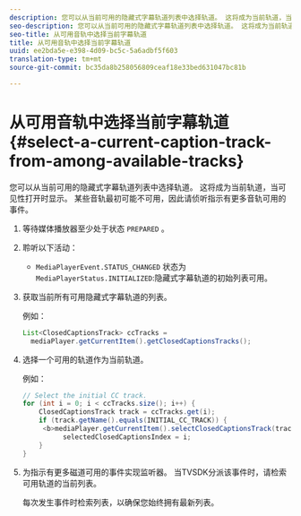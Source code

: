```yaml
---
description: 您可以从当前可用的隐藏式字幕轨道列表中选择轨道。 这将成为当前轨道，当可见性打开时显示。 某些音轨最初可能不可用，因此请侦听指示有更多音轨可用的事件。
seo-description: 您可以从当前可用的隐藏式字幕轨道列表中选择轨道。 这将成为当前轨道，当可见性打开时显示。 某些音轨最初可能不可用，因此请侦听指示有更多音轨可用的事件。
seo-title: 从可用音轨中选择当前字幕轨道
title: 从可用音轨中选择当前字幕轨道
uuid: ee2bda5e-e398-4d09-bc5c-5a6adbf5f603
translation-type: tm+mt
source-git-commit: bc35da8b258056809ceaf18e33bed631047bc81b

---
```



# 从可用音轨中选择当前字幕轨道 {#select-a-current-caption-track-from-among-available-tracks}

您可以从当前可用的隐藏式字幕轨道列表中选择轨道。 这将成为当前轨道，当可见性打开时显示。 某些音轨最初可能不可用，因此请侦听指示有更多音轨可用的事件。

1. 等待媒体播放器至少处于状态 `PREPARED` 。
1. 聆听以下活动：

   * `MediaPlayerEvent.STATUS_CHANGED` 状态为 `MediaPlayerStatus.INITIALIZED`:隐藏式字幕轨道的初始列表可用。

1. 获取当前所有可用隐藏式字幕轨道的列表。

   例如：

   ```java
   List<ClosedCaptionsTrack> ccTracks = 
     mediaPlayer.getCurrentItem().getClosedCaptionsTracks();
   ```

1. 选择一个可用的轨道作为当前轨道。

   例如：

   ```java
   // Select the initial CC track. 
   for (int i = 0; i < ccTracks.size(); i++) { 
       ClosedCaptionsTrack track = ccTracks.get(i); 
       if (track.getName().equals(INITIAL_CC_TRACK)) {
        <b>mediaPlayer.getCurrentItem().selectClosedCaptionsTrack(track);</b> 
             selectedClosedCaptionsIndex = i; 
       } 
   }
   ```

1. 为指示有更多磁道可用的事件实现监听器。 当TVSDK分派该事件时，请检索可用轨道的当前列表。

   每次发生事件时检索列表，以确保您始终拥有最新列表。